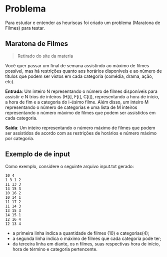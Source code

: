 # Problema

Para estudar e entender as heuriscas foi criado um problema (Maratona de Filmes) para testar.  

## Maratona de Filmes

> Retirado do site da materia

Você quer passar um final de semana assistindo ao máximo de filmes possível, mas há restrições quanto aos horários disponíveis e ao número de títulos que podem ser vistos em cada categoria (comédia, drama, ação, etc).  

**Entrada**: Um inteiro N representando o número de filmes disponíveis para assistir e N trios de inteiros (H[i], F[i], C[i]), representando a hora de início, a hora de fim e a categoria do i-ésimo filme. Além disso, um inteiro M representando o número de categorias e uma lista de M inteiros representando o número máximo de filmes que podem ser assistidos em cada categoria.

**Saída**: Um inteiro representando o número máximo de filmes que podem ser assistidos de acordo com as restrições de horários e número máximo por categoria.  

## Exemplo de de input

Como exemplo, considere o seguinte arquivo input.txt gerado:

```
10 4
1 3 1 2  
11 13 3  
14 15 3  
10 16 2  
10 14 1  
11 17 2  
11 14 3  
13 15 3  
14 15 1  
12 16 4  
12 13 4  
```

- a primeira linha indica a quantidade de filmes (10) e categorias(4);  
- a segunda linha indica o máximo de filmes que cada categoria pode ter;  
- da terceira linha em diante, os n filmes, suas respectivas hora de início, hora de término e categoria pertencente.  

